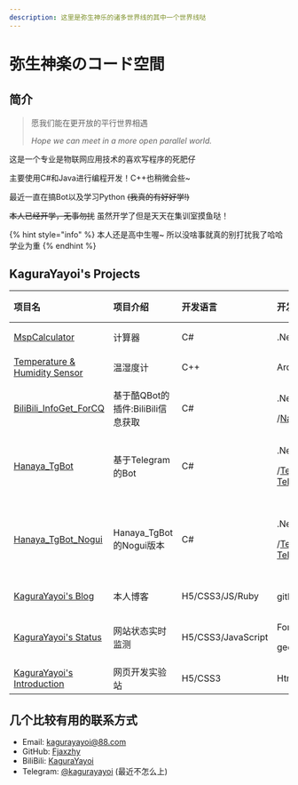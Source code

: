 ```yaml
---
description: 这里是弥生神乐的诸多世界线的其中一个世界线哒
---
```


# 弥生神楽のコード空間

## 简介

> 愿我们能在更开放的平行世界相遇
>
>  _Hope we can meet in a more open parallel world._

这是一个专业是物联网应用技术的喜欢写程序的死肥仔

主要使用C\#和Java进行编程开发！C++也稍微会些~

最近一直在搞Bot以及学习Python ~~\(我真的有好好学!\)~~

~~本人已经开学，无事勿扰~~  虽然开学了但是天天在集训室摸鱼哒！

{% hint style="info" %}
本人还是高中生喔~  所以没啥事就真的别打扰我了哈哈 学业为重
{% endhint %}

## KaguraYayoi's Projects

<table>
  <thead>
    <tr>
      <th style="text-align:left">&#x9879;&#x76EE;&#x540D;</th>
      <th style="text-align:left">&#x9879;&#x76EE;&#x4ECB;&#x7ECD;</th>
      <th style="text-align:left">&#x5F00;&#x53D1;&#x8BED;&#x8A00;</th>
      <th style="text-align:left">&#x5F00;&#x53D1;&#x73AF;&#x5883;/&#x8BED;&#x8A00;&#x7248;&#x672C;/SDK</th>
      <th
      style="text-align:left">&#x7A0B;&#x5E8F;&#x7248;&#x672C;</th>
        <th style="text-align:left">&#x72B6;&#x6001;</th>
    </tr>
  </thead>
  <tbody>
    <tr>
      <td style="text-align:left"> <a href="https://github.com/Fjaxzhy/MspCalculator">MspCalculator</a>
      </td>
      <td style="text-align:left">&#x8BA1;&#x7B97;&#x5668;</td>
      <td style="text-align:left">C#</td>
      <td style="text-align:left">.Net Framework 4.5.2</td>
      <td style="text-align:left">2.0</td>
      <td style="text-align:left">&#x505C;&#x66F4;</td>
    </tr>
    <tr>
      <td style="text-align:left"><a href="https://github.com/Fjaxzhy/Temperature-and-Humidity-Sensor">Temperature &amp; Humidity Sensor</a>
      </td>
      <td style="text-align:left">&#x6E29;&#x6E7F;&#x5EA6;&#x8BA1;</td>
      <td style="text-align:left">C++</td>
      <td style="text-align:left">Arduino/Esp8266_NodeMcu</td>
      <td style="text-align:left">1.0</td>
      <td style="text-align:left">&#x505C;&#x66F4;</td>
    </tr>
    <tr>
      <td style="text-align:left"> <a href="https://github.com/Fjaxzhy/BiliBili_InfoGet_ForCQ">BiliBili_InfoGet_ForCQ</a>
      </td>
      <td style="text-align:left">&#x57FA;&#x4E8E;&#x9177;QBot&#x7684;&#x63D2;&#x4EF6;:BiliBili&#x4FE1;&#x606F;&#x83B7;&#x53D6;</td>
      <td
      style="text-align:left">C#</td>
        <td style="text-align:left">
          <p>.Net Framework 4.5</p>
          <p>/<a href="https://github.com/Jie2GG/Native.Framework">Native.SDK</a>/
            <a
            href="https://cqp.cc">CoolQ</a>
          </p>
        </td>
        <td style="text-align:left">1.0</td>
        <td style="text-align:left">&#x5F52;&#x6863;</td>
    </tr>
    <tr>
      <td style="text-align:left"> <a href="https://github.com/TgBotDev/Hanaya_Telegram.Bot">Hanaya_TgBot</a>
      </td>
      <td style="text-align:left">&#x57FA;&#x4E8E;Telegram&#x7684;Bot</td>
      <td style="text-align:left">C#</td>
      <td style="text-align:left">
        <p>.Net Framework 4.5.2</p>
        <p>/<a href="https://github.com/TelegramBots/Telegram.Bot">Telegram.Bot.SDK</a>/
          <a
          href="https://telegram.org">Telegram</a>
        </p>
      </td>
      <td style="text-align:left">None</td>
      <td style="text-align:left">&#x968F;&#x7F18;</td>
    </tr>
    <tr>
      <td style="text-align:left"> <a href="https://github.com/TgBotDev/Hanaya_TgBot_Nogui">Hanaya_TgBot_Nogui</a>
      </td>
      <td style="text-align:left">Hanaya_TgBot&#x7684;Nogui&#x7248;&#x672C;</td>
      <td style="text-align:left">C#</td>
      <td style="text-align:left">
        <p>.Net Framework 4.5</p>
        <p>/<a href="https://github.com/TelegramBots/Telegram.Bot">Telegram.Bot.SDK</a>/
          <a
          href="https://telegram.org">Telegram</a>
        </p>
      </td>
      <td style="text-align:left">Alpha1.0</td>
      <td style="text-align:left">&#x6B21;&#x8981;&#x66F4;&#x65B0;&#x9879;&#x76EE;</td>
    </tr>
    <tr>
      <td style="text-align:left"> <a href="https://kagurayayoi.top/">KaguraYayoi&apos;s Blog</a>
      </td>
      <td style="text-align:left">&#x672C;&#x4EBA;&#x535A;&#x5BA2;</td>
      <td style="text-align:left">H5/CSS3/JS/Ruby</td>
      <td style="text-align:left">github.io/<a href="https://github.com/mzlogin/mzlogin.github.io">mzlogin&#x6A21;&#x677F;</a>
      </td>
      <td style="text-align:left">None</td>
      <td style="text-align:left">&#x968F;&#x7F18;</td>
    </tr>
    <tr>
      <td style="text-align:left"> <a href="https://kagurayayoi.top/uptime-status/">KaguraYayoi&apos;s Status</a>
      </td>
      <td style="text-align:left">&#x7F51;&#x7AD9;&#x72B6;&#x6001;&#x5B9E;&#x65F6;&#x76D1;&#x6D4B;</td>
      <td
      style="text-align:left">H5/CSS3/JavaScript</td>
        <td style="text-align:left">
          <p>Fork:</p>
          <p>geekyouth/<a href="https://github.com/geekyouth/uptime-status">uptime-status</a>
          </p>
        </td>
        <td style="text-align:left">None</td>
        <td style="text-align:left">&#x968F;&#x7F18;</td>
    </tr>
    <tr>
      <td style="text-align:left"> <a href="https://kagurayayoi.icu">KaguraYayoi&apos;s Introduction</a>
      </td>
      <td style="text-align:left">&#x7F51;&#x9875;&#x5F00;&#x53D1;&#x5B9E;&#x9A8C;&#x7AD9;</td>
      <td style="text-align:left">H5/CSS3</td>
      <td style="text-align:left">Html5/CSS3/VSCode</td>
      <td style="text-align:left">None</td>
      <td style="text-align:left">&#x968F;&#x7F18;</td>
    </tr>
  </tbody>
</table>

## 几个比较有用的联系方式

* Email: [kagurayayoi@88.com](mailto:kagurayayoi@88.com)
* GitHub: [Fjaxzhy](https://github.com/Fjaxzhy)
* BiliBili: [KaguraYayoi](https://space.bilibili.com/157623239)
* Telegram: [@kagurayayoi](https://t.me/kagurayayoi)  \(最近不怎么上\)

